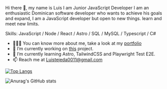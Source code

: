 Hi there 👋, my name is Luis
I am Junior JavaScript Developer
I am an enthusiastic Dominican software developer who wants to achieve his goals and expand, I am a JavaScript developer but open to new things. learn and meet new limits.

Skills: JavaScript / Node / React / Astro / SQL / MySQL / Typescript / C#
- 👨🏻‍💻 You can know more about me, take a look at my [portfolio](https://luisrincon.netlify.app/)
- 🔭 I’m currently working on [this](https://github.com/SDLuis/ourspace-api) project.
- 🌱 I’m currently learning Astro, TailwindCSS and Playwright Test E2E.
- 📫 Reach me at Luistejeda0011@gmail.com

[![Top Langs](https://github-readme-stats.vercel.app/api/top-langs/?username=SDLuis&langs_count=8)](https://github.com/anuraghazra/github-readme-stats)

 ![Anurag's GitHub stats](https://github-readme-stats.vercel.app/api?username=SDLuis&show_icons=true&theme=dark)


<!---
SDLuis/SDLuis is a ✨ special ✨ repository because its `README.md` (this file) appears on your GitHub profile.
You can click the Preview link to take a look at your changes.
--->
